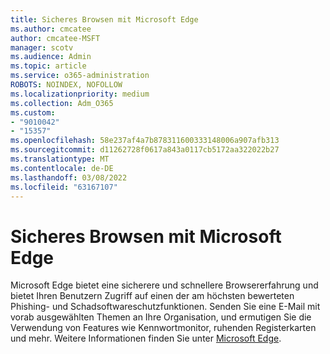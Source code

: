 ```yaml
---
title: Sicheres Browsen mit Microsoft Edge
ms.author: cmcatee
author: cmcatee-MSFT
manager: scotv
ms.audience: Admin
ms.topic: article
ms.service: o365-administration
ROBOTS: NOINDEX, NOFOLLOW
ms.localizationpriority: medium
ms.collection: Adm_O365
ms.custom:
- "9010042"
- "15357"
ms.openlocfilehash: 58e237af4a7b878311600333148006a907afb313
ms.sourcegitcommit: d11262728f0617a843a0117cb5172aa322022b27
ms.translationtype: MT
ms.contentlocale: de-DE
ms.lasthandoff: 03/08/2022
ms.locfileid: "63167107"
---
```

# <a name="secure-browsing-with-microsoft-edge"></a>Sicheres Browsen mit Microsoft Edge

Microsoft Edge bietet eine sicherere und schnellere Browsererfahrung und bietet Ihren Benutzern Zugriff auf einen der am höchsten bewerteten Phishing- und Schadsoftwareschutzfunktionen. Senden Sie eine E-Mail mit vorab ausgewählten Themen an Ihre Organisation, und ermutigen Sie die Verwendung von Features wie Kennwortmonitor, ruhenden Registerkarten und mehr. Weitere Informationen finden Sie unter [Microsoft Edge](https://admin.microsoft.com/adminportal/home#/featureexplorer/apps/EdgeBrowserPromotion).
